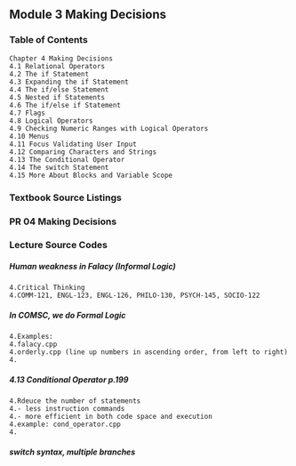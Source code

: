 Module 3 Making Decisions
-------------------------------------------
### Table of Contents
    Chapter 4 Making Decisions
    4.1 Relational Operators
    4.2 The if Statement
    4.3 Expanding the if Statement
    4.4 The if/else Statement
    4.5 Nested if Statements
    4.6 The if/else if Statement
    4.7 Flags
    4.8 Logical Operators
    4.9 Checking Numeric Ranges with Logical Operators
    4.10 Menus
    4.11 Focus Validating User Input
    4.12 Comparing Characters and Strings
    4.13 The Conditional Operator
    4.14 The switch Statement
    4.15 More About Blocks and Variable Scope 

### Textbook Source Listings
### PR 04 Making Decisions

### Lecture Source Codes

##### Human weakness in Falacy (Informal Logic)
    4.Critical Thinking
    4.COMM-121, ENGL-123, ENGL-126, PHILO-130, PSYCH-145, SOCIO-122
##### In COMSC, we do Formal Logic
    4.Examples: 
    4.falacy.cpp
    4.orderly.cpp (line up numbers in ascending order, from left to right)
    4.
##### 4.13 Conditional Operator p.199
    4.Rdeuce the number of statements
    4.- less instruction commands
    4.- more efficient in both code space and execution
    4.example: cond_operator.cpp
    4.
##### switch syntax, multiple branches
